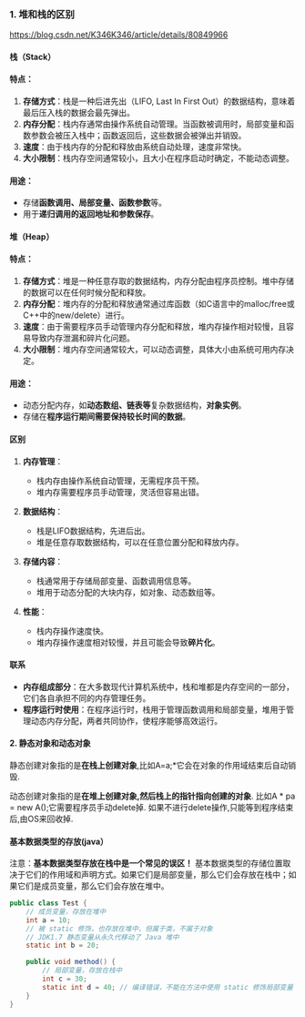 ### 1. 堆和栈的区别
https://blog.csdn.net/K346K346/article/details/80849966
#### 栈（Stack）

#### 特点：

1. **存储方式**：栈是一种后进先出（LIFO, Last In First Out）的数据结构，意味着最后压入栈的数据会最先弹出。
2. **内存分配**：栈内存通常由操作系统自动管理。当函数被调用时，局部变量和函数参数会被压入栈中；函数返回后，这些数据会被弹出并销毁。
3. **速度**：由于栈内存的分配和释放由系统自动处理，速度非常快。
4. **大小限制**：栈内存空间通常较小，且大小在程序启动时确定，不能动态调整。

#### 用途：

- 存储**函数调用、局部变量、函数参数**等。
- 用于**递归调用的返回地址和参数保存**。

#### 堆（Heap）

#### 特点：

1. **存储方式**：堆是一种任意存取的数据结构，内存分配由程序员控制。堆中存储的数据可以在任何时候分配和释放。
2. **内存分配**：堆内存的分配和释放通常通过库函数（如C语言中的malloc/free或C++中的new/delete）进行。
3. **速度**：由于需要程序员手动管理内存分配和释放，堆内存操作相对较慢，且容易导致内存泄漏和碎片化问题。
4. **大小限制**：堆内存空间通常较大，可以动态调整，具体大小由系统可用内存决定。

#### 用途：

- 动态分配内存，如**动态数组、链表等**复杂数据结构，**对象实例**。
- 存储在**程序运行期间需要保持较长时间的数据**。

#### 区别

1. **内存管理**：
    
    - 栈内存由操作系统自动管理，无需程序员干预。
    - 堆内存需要程序员手动管理，灵活但容易出错。
2. **数据结构**：
    
    - 栈是LIFO数据结构，先进后出。
    - 堆是任意存取数据结构，可以在任意位置分配和释放内存。
3. **存储内容**：
    
    - 栈通常用于存储局部变量、函数调用信息等。
    - 堆用于动态分配的大块内存，如对象、动态数组等。
4. **性能**：
    
    - 栈内存操作速度快。
    - 堆内存操作速度相对较慢，并且可能会导致**碎片化**。

#### 联系

- **内存组成部分**：在大多数现代计算机系统中，栈和堆都是内存空间的一部分，它们各自承担不同的内存管理任务。
- **程序运行时使用**：在程序运行时，栈用于管理函数调用和局部变量，堆用于管理动态内存分配，两者共同协作，使程序能够高效运行。

#### 2. 静态对象和动态对象
静态创建对象指的是**在栈上创建对象**,比如A=a;*它会在对象的作用域结束后自动销毁. 

动态创建对象指的是**在堆上创建对象,然后栈上的指针指向创建的对象**. 比如A * pa = new A();它需要程序员手动delete掉. 如果不进行delete操作,只能等到程序结束后,由OS来回收掉.

#### 基本数据类型的存放(java）
注意：**基本数据类型存放在栈中是一个常见的误区！** 基本数据类型的存储位置取决于它们的作用域和声明方式。如果它们是局部变量，那么它们会存放在栈中；如果它们是成员变量，那么它们会存放在堆中。

```java
public class Test {
    // 成员变量，存放在堆中
    int a = 10;
    // 被 static 修饰，也存放在堆中，但属于类，不属于对象
    // JDK1.7 静态变量从永久代移动了 Java 堆中
    static int b = 20;

    public void method() {
        // 局部变量，存放在栈中
        int c = 30;
        static int d = 40; // 编译错误，不能在方法中使用 static 修饰局部变量
    }
}
```

